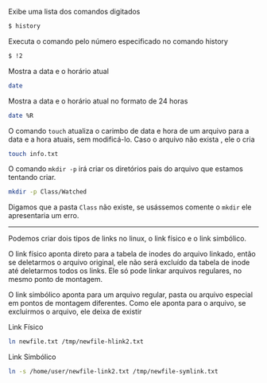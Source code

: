 Exibe uma lista dos comandos digitados
```bash
$ history
```

Executa o comando pelo número especificado no comando history
```bash
$ !2
```

Mostra a data e o horário atual
```bash
date
```

Mostra a data e o horário atual no formato de 24 horas
```bash
date %R
```

O comando `touch` atualiza o carimbo de data e hora de um arquivo para a data e a hora atuais, sem modificá-lo. Caso o arquivo não exista , ele o cria
```bash
touch info.txt
```

O comando ``mkdir -p`` irá criar os diretórios pais do arquivo que estamos tentando criar.
```bash
mkdir -p Class/Watched
```
Digamos que a pasta `Class` não existe, se usássemos comente o `mkdir` ele apresentaria um erro.

---

Podemos criar dois tipos de links no linux, o link físico e o link simbólico.

O link físico aponta direto para a tabela de inodes do arquivo linkado, então se deletarmos o arquivo original, ele não será excluído da tabela de inode até deletarmos todos os links. Ele só pode linkar arquivos regulares, no mesmo ponto de montagem.

O link simbólico aponta para um arquivo regular, pasta ou arquivo especial em pontos de montagem diferentes. Como ele aponta para o arquivo, se excluirmos o arquivo, ele deixa de existir

Link Físico
```bash
ln newfile.txt /tmp/newfile-hlink2.txt
```

Link Simbólico
```bash
ln -s /home/user/newfile-link2.txt /tmp/newfile-symlink.txt
```





























